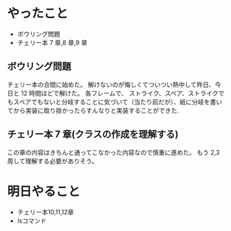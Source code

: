 # やったこと

- ボウリング問題
- チェリー本 7 章,8 章,9 章

## ボウリング問題

チェリー本の合間に始めた。
解けないのが悔しくてついつい熱中して昨日、今日と 12 時間ほどで解けた。
各フレームで、 ストライク、スペア、ストライクでもスペアでもないと分岐することに気づいて（当たり前だが）、紙に分岐を書いてから実装に取り掛かったらすんなりと実装することができた.

## チェリー本 7 章(クラスの作成を理解する)

この章の内容はきちんと通ってこなかった内容なので慎重に進めた。
もう 2,3 周して理解する必要がありそう。

# 明日やること
- チェリー本10,11,12章
- lsコマンド

